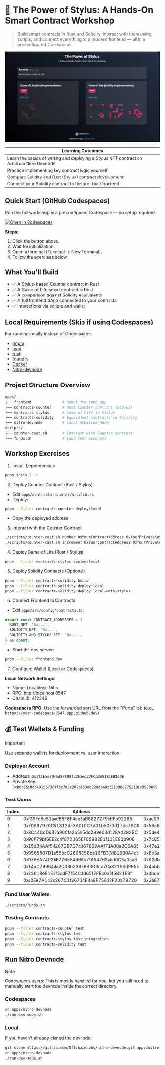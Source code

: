 # 🚀 The Power of Stylus: A Hands-On Smart Contract Workshop

> Build smart contracts in Rust and Solidity, interact with them using scripts, and connect everything to a modern frontend — all in a preconfigured Codespace.

![cover](./workshop-cover.png)

| Learning Outcomes |
|---|
| Learn the basics of writing and deploying a Stylus NFT contract on Arbitrum Nitro Devnode |
| Practice implementing key contract logic yourself |
| Compare Solidity and Rust (Stylus) contract development |
| Connect your Solidity contract to the pre-built frontend |

## Quick Start (GitHub Codespaces)

Run the full workshop in a preconfigured Codespace — no setup required.

[![Open in Codespaces](https://img.shields.io/badge/Open%20in-GitHub%20Codespaces-blue?logo=github&logoColor=white&style=for-the-badge)](https://codespaces.new/ArbitrumFoundation/stylus-workshop-gol/tree/stylus-workshop)

**Steps:**
1. Click the button above.
2. Wait for initialization.
3. Open a terminal (Terminal → New Terminal).
4. Follow the exercises below.

## What You’ll Build

- ✅ A Stylus-based Counter contract in Rust  
- ✅ A Game of Life smart contract in Rust  
- ✅ A comparison against Solidity equivalents  
- ✅ A full frontend dApp connected to your contracts  
- ✅ Interactions via scripts and wallet

## Local Requirements (Skip if using Codespaces)

For running locally instead of Codespaces:

- [pnpm](https://pnpm.io/installation)
- [nvm](https://github.com/nvm-sh/nvm#installing-and-updating)
- [rust](https://rustup.rs/)
- [foundry](https://book.getfoundry.sh/getting-started/installation)
- [Docker](https://www.docker.com/products/docker-desktop/)
- [Nitro-devnode](https://github.com/OffchainLabs/nitro-devnode?tab=readme-ov-file#usage)

## Project Structure Overview

```bash
apps/
├── frontend              # React frontend app
├── contracts-counter     # Rust Counter contract (Stylus)
├── contracts-stylus      # Game of Life in Stylus
├── contracts-solidity    # Equivalent contracts in Solidity
├── nitro-devnode         # Local Arbitrum node
scripts/
├── counter-cast.sh       # Interact with Counter contract
└── funds.sh              # Fund test accounts
```

## Workshop Exercises

1. Install Dependencies

```bash
pnpm install -r
```

2. Deploy Counter Contract (Rust / Stylus)

* Edit `apps/contracts-counter/src/lib.rs`
* Deploy:
```bash
pnpm --filter contracts-counter deploy:local
```
* Copy the deployed address

3. Interact with the Counter Contract
```bash
./scripts/counter-cast.sh number 0xYourContractAddress 0xYourPrivateKey
./scripts/counter-cast.sh increment 0xYourContractAddress 0xYourPrivateKey
```

4. Deploy Game of Life (Rust / Stylus)
```bash
pnpm --filter contracts-stylus deploy:local
```

5. Deploy Solidity Contracts (Optional)
```bash
pnpm --filter contracts-solidity build
pnpm --filter contracts-solidity deploy:local
pnpm --filter contracts-solidity deploy:local-with-stylus
```

6. Connect Frontend to Contracts

* Edit `apps/src/config/contracts.ts`: 

```ts
export const CONTRACT_ADDRESSES = {
  RUST_NFT: '0x...',
  SOLIDITY_NFT: '0x...',
  SOLIDITY_AND_STYLUS_NFT: '0x...',
} as const;
```

* Start the dev server:
```bash
pnpm --filter frontend dev
```

7. Configure Wallet (Local or Codespaces)

**Local Network Settings:**
- Name: Localhost-Nitro
- RPC: http://localhost:8547
- Chain ID: 412346

**Codespaces RPC:**
Use the forwarded port URL from the "Ports" tab (e.g., `https://your-codespace-8547.app.github.dev`)

## 💰 Test Wallets & Funding

> [!IMPORTANT]  
> Use separate wallets for deployment vs. user interaction.

### Deployer Account

* Address: `0x3f1Eae7D46d88F08fc2F8ed27FCb2AB183EB2d0E`
* Private Key: `0xb6b15c8cb491557369f3c7d2c287b053eb229daa9c22138887752191c9520659`

### Test Users

| Index  | Address | Private Key |
| ------------- | ------------- | ----------- |
| 0  | 0xf39Fd6e51aad88F6F4ce6aB8827279cffFb92266 | 0xac0974bec39a17e36ba4a6b4d238ff944bacb478cbed5efcae784d7bf4f2ff80
| 1  | 0x70997970C51812dc3A010C7d01b50e0d17dc79C8 | 0x59c6995e998f97a5a0044966f0945389dc9e86dae88c7a8412f4603b6b78690d
| 2  | 0x3C44CdDdB6a900fa2b585dd299e03d12FA4293BC | 0x5de4111afa1a4b94908f83103eb1f1706367c2e68ca870fc3fb9a804cdab365a
| 3  | 0x90F79bf6EB2c4f870365E785982E1f101E93b906 | 0x7c852118294e51e653712a81e05800f419141751be58f605c371e15141b007a6
| 4  | 0x15d34AAf54267DB7D7c367839AAf71A00a2C6A65 | 0x47e179ec197488593b187f80a00eb0da91f1b9d0b13f8733639f19c30a34926a
| 5  | 0x9965507D1a55bcC2695C58ba16FB37d819B0A4dc | 0x8b3a350cf5c34c9194ca85829a2df0ec3153be0318b5e2d3348e872092edffba
| 6  | 0x976EA74026E726554dB657fA54763abd0C3a0aa9 | 0x92db14e403b83dfe3df233f83dfa3a0d7096f21ca9b0d6d6b8d88b2b4ec1564e
| 7  | 0x14dC79964da2C08b23698B3D3cc7Ca32193d9955 | 0x4bbbf85ce3377467afe5d46f804f221813b2bb87f24d81f60f1fcdbf7cbf4356
| 8  | 0x23618e81E3f5cdF7f54C3d65f7FBc0aBf5B21E8f | 0xdbda1821b80551c9d65939329250298aa3472ba22feea921c0cf5d620ea67b97
| 9  | 0xa0Ee7A142d267C1f36714E4a8F75612F20a79720 | 0x2a871d0798f97d79848a013d4936a73bf4cc922c825d33c1cf7073dff6d409c6

### Fund User Wallets

```bash
./scripts/funds.sh
```

### Testing Contracts

```bash
pnpm --filter contracts-counter test
pnpm --filter contracts-stylus test
pnpm --filter contracts-stylus test:integration
pnpm --filter contracts-solidity test
```

## Run Nitro Devnode

> [!NOTE]  
> Codespaces users: This is mostly handled for you, but you still need to manually start the devnode inside the correct directory.

### Codespaces

```bash
cd apps/nitro-devnode
./run-dev-node.sh
```

### Local

If you haven't already cloned the devnode:

```bash
git clone https://github.com/OffchainLabs/nitro-devnode.git apps/nitro-devnode
cd apps/nitro-devnode
./run-dev-node.sh
```